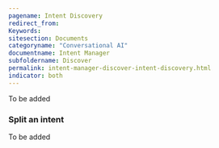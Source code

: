 ```yaml
---
pagename: Intent Discovery
redirect_from:
Keywords:
sitesection: Documents
categoryname: "Conversational AI"
documentname: Intent Manager
subfoldername: Discover
permalink: intent-manager-discover-intent-discovery.html
indicator: both
---
```


To be added

### Split an intent

To be added
